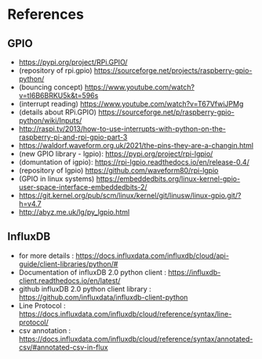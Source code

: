 
# References

## GPIO
* https://pypi.org/project/RPi.GPIO/
* (repository of rpi.gpio) https://sourceforge.net/projects/raspberry-gpio-python/
* (bouncing concept) https://www.youtube.com/watch?v=tI6B6BRKU5k&t=596s
* (interrupt reading) https://www.youtube.com/watch?v=T67VfwiJPMg 
* (details about RPi.GPIO) https://sourceforge.net/p/raspberry-gpio-python/wiki/Inputs/ 
* http://raspi.tv/2013/how-to-use-interrupts-with-python-on-the-raspberry-pi-and-rpi-gpio-part-3
* https://waldorf.waveform.org.uk/2021/the-pins-they-are-a-changin.html
* (new GPIO library - lgpio): https://pypi.org/project/rpi-lgpio/
* (domuntation of igpio):   https://rpi-lgpio.readthedocs.io/en/release-0.4/
* (repository of lgpio) https://github.com/waveform80/rpi-lgpio
* (GPIO in linux systems) https://embeddedbits.org/linux-kernel-gpio-user-space-interface-embeddedbits-2/  
* https://git.kernel.org/pub/scm/linux/kernel/git/linusw/linux-gpio.git/?h=v4.7
* http://abyz.me.uk/lg/py_lgpio.html

## InfluxDB
* for more details : https://docs.influxdata.com/influxdb/cloud/api-guide/client-libraries/python/#
* Documentation of influxDB 2.0 python client : https://influxdb-client.readthedocs.io/en/latest/
* github  influxDB 2.0 python client library : https://github.com/influxdata/influxdb-client-python
* Line Protocol : https://docs.influxdata.com/influxdb/cloud/reference/syntax/line-protocol/
* csv annotation : https://docs.influxdata.com/influxdb/cloud/reference/syntax/annotated-csv/#annotated-csv-in-flux
